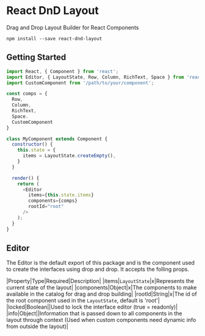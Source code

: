 # React DnD Layout
Drag and Drop Layout Builder for React Components
```
npm install --save react-dnd-layout
```

## Getting Started
```js
import React, { Component } from 'react';
import Editor, { LayoutState, Row, Column, RichText, Space } from 'react-dnd-layout';
import CustomComponent from '/path/to/your/component';

const comps = {
  Row,
  Column,
  RichText,
  Space.
  CustomComponent
}

class MyComponent extends Component {
  constructor() {
    this.state = {
      items = LayoutState.createEmpty(),
    }
  }

  render() {
    return (
      <Editor
        items={this.state.items}
        components={comps}
        rootId="root"
      />
    );
  }
}
```

## Editor
The Editor is the default export of this package and is the component used to create the interfaces using drop and drop. It accepts the folling props.

|Property|Type|Required|Description|
|items|`LayoutState`|x|Represents the current state of the layout|
|components|Object|x|The components to make available in the catalog for drag and drop building|
|rootId|String|x|The id of the root component used in the `LayoutState`, default is 'root'|
|locked|Boolean||Used to lock the interface editor (true = readonly)|
|info|Object||Information that is passed down to all components in the layout through context (Used when custom components need dynamic info from outside the layout)|
